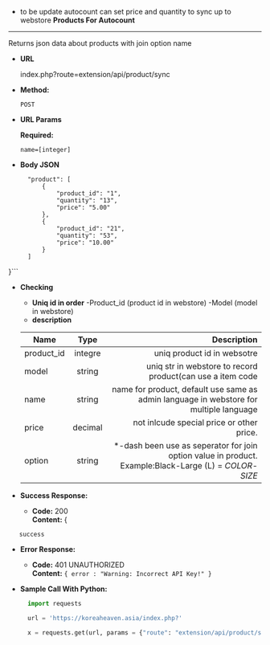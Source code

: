 * to be update
autocount can set price and quantity  to sync up to webstore
**Products For Autocount**
----
  Returns json data about products with join option name

* **URL**

  index.php?route=extension/api/product/sync
* **Method:**

  `POST`
  
*  **URL Params**

   **Required:**
 
   `name=[integer]`

* **Body JSON**
  ```{
    "product": [
        {
            "product_id": "1",
            "quantity": "13",
            "price": "5.00"
        },
        {
            "product_id": "21",
            "quantity": "53",
            "price": "10.00"
        }
    ]
}```
* **Checking**
  * **Uniq id in order**
  -Product_id  (product id in webstore)
  -Model (model in webstore)
  * **description**
   
  | Name|Type|Description|
  |----------|:-------------:|------:|
  |product_id| integre|uniq product id in websotre|
  |model|string|uniq str in webstore to record product(can use a item code|
  |name| string|name for product, default use same as admin language in webstore for multiple language|
  |price|decimal|not inlcude special price or other price.|
  |option|string|*-dash been use as seperator for join option value in product. Example:Black-Large (L) = *COLOR*-*SIZE*|

* **Success Response:**

  * **Code:** 200 <br />
    **Content:** {
```
   success
```


* **Error Response:**

  * **Code:** 401 UNAUTHORIZED <br />
    **Content:** `{ error : "Warning: Incorrect API Key!" }`

* **Sample Call With Python:**

  ```Python
    import requests

    url = 'https://koreaheaven.asia/index.php?'

    x = requests.get(url, params = {"route": "extension/api/product/sync","key":"key you get","name": "username"})
  ```

